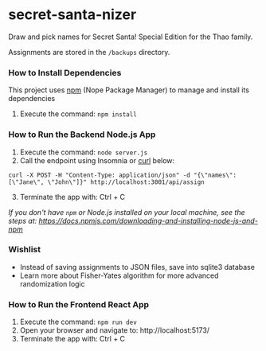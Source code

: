 # secret-santa-nizer
Draw and pick names for Secret Santa! Special Edition for the Thao family.

Assignments are stored in the `/backups` directory.

### How to Install Dependencies
This project uses [npm](https://www.npmjs.com/) (Nope Package Manager) to manage and install its dependencies
1) Execute the command: `npm install`

### How to Run the Backend Node.js App
1) Execute the command: `node server.js`
2) Call the endpoint using Insomnia or [curl](https://curl.se/) below:
```
curl -X POST -H "Content-Type: application/json" -d "{\"names\": [\"Jane\", \"John\"]}" http://localhost:3001/api/assign
```
3) Terminate the app with: Ctrl + C   

_If you don't have `npm` or Node.js installed on your local machine, see the steps at: https://docs.npmjs.com/downloading-and-installing-node-js-and-npm_

### Wishlist
* Instead of saving assignments to JSON files, save into sqlite3 database
* Learn more about Fisher-Yates algorithm for more advanced randomization logic

### How to Run the Frontend React App
1) Execute the command: `npm run dev`
2) Open your browser and navigate to: http://localhost:5173/
3) Terminate the app with: Ctrl + C
